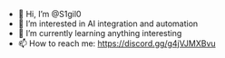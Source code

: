 - 👋 Hi, I’m @S1gil0
- 👀 I’m interested in AI integration and automation
- 🌱 I’m currently learning anything interesting
- 📫 How to reach me: https://discord.gg/g4jVJMXBvu

<!---
S1gil0/S1gil0 is a ✨ special ✨ repository because its `README.md` (this file) appears on your GitHub profile.
You can click the Preview link to take a look at your changes.
--->
